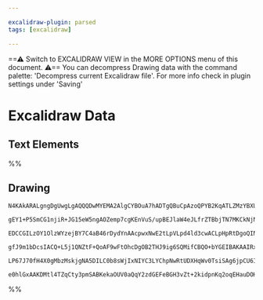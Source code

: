 ```yaml
---

excalidraw-plugin: parsed
tags: [excalidraw]

---
```

==⚠  Switch to EXCALIDRAW VIEW in the MORE OPTIONS menu of this document. ⚠== You can decompress Drawing data with the command palette: 'Decompress current Excalidraw file'. For more info check in plugin settings under 'Saving'


# Excalidraw Data

## Text Elements
%%
## Drawing
```compressed-json
N4KAkARALgngDgUwgLgAQQQDwMYEMA2AlgCYBOuA7hADTgQBuCpAzoQPYB2KqATLZMzYBXUtiRoIACyhQ4zZAHoFAc0JRJQgEYA6bGwC2CgF7N6hbEcK4OCtptbErHALRY8RMpWdx8Q1TdIEfARcZgRmBShcZQUebQB2bQBWGjoghH0EDihmbgBtcDBQMBKIEm4IABYjIQBVIQApIQBrVJLIWEQKqCwoNtLMbmceAGYANm0xngAGSrHKkZ5KgE4k

gEY1+P5SmCG1njiR+JG15eW5ngAOZemp7cgKEnVuS/upBEJlaW4eJLfrZTBbjTN7MKCkNjNBAAYTY+DYpAqAGI1ghUaj+pBNLhsM1lBChBxiLD4YiJODrMw4LhAtlMRAAGaEfD4ADKsCBEkEHnpYIhUIA6k9JD9QeDIQh2TBOehueU3gSvhxwrk0Gs3mxqdg1Ls1dMQYVIPjhHAAJLEVWoPIAXTeDPImXN3A4QhZb0IRKwFVw03pBKJyuYlpdbsN

EDCCGILzOY1OlzWYzejBY7C4aB46rDydYnAAcpwxNwE2tLpVLpd4ld3cwACLpHpRtDgoQIN6aYREgCiwUy2WDrvwbyEcGIuAbReOl2mCcq8X2MzeRA4rTQIcHYfhuMj3AZBDCbx6mD6Ej9lAAKr0KvSGZwoKzCEZxLwDe1GbeAGK4fTM3WoP5hw8oAAQSIZQ03QYIGT6JMmCgcwCBAz5wOgTV6T0bJcA9JgnVXAcNVIT4PQIC8jyvf4hCgNgACVw

gfJ9m1bDcsIACQ+L5j1QNZtF+QoAF9wFtOhcDgOB2THJ9ig6SQMifCBQO+bYGEIBAKAAIRxPF/WJOEEWRBl9IM/oIGwERaSgU0en0dl+RhHSyXQFE0ScoyTNIMyLIydTcWNQltNJbpyA4KkaSyaDCmM0zQo8/R32ZNkOVkuUo0U1z3Ms6yJSFYhnnTFLIuyaKMqhKUZXDOF5XC1KossqjhCVFUizytzqoyAB5LUdSLfUmrSjJ3w/L8f24f9Siqgr

LP67J70fH4X0gMbzMskjgNA5DILC0b8sWjIxNIYC3LYChpNwRtUDXHqWv0TsiSAg6jpCU6IBpCEqAu8aMlul6z3gWStKM5hsAhFkAA1uHiJIJkuJJKhLeJp02EtXnCgGgfwABNbhKjmbQ1kqJJK1xkYkmhsZlkUow2AMbhJMgegCBbIs+Le7b9Fq3zA0tCA/sU/ESGmp8F3C3niHZBA4GGnmCOIABZNhiAQa7cE0YJTt3fB9yFqWSV0tAaYgVS4U

e0hlGxAAKDMtl4TZqCty3pmSABKekaOUV0aQqY2zdGEFeBGH3vZt+2kidpnKq2oqEHauDOH7UNSntL8EBoz0CI4ZRqbDLIlZV7gGLebAiHFptSBbN4OET3OS8Y19hCgJd6Kr0PSjsAArBBsByVly7gWX5cV5XtzQNWNdKHE4MYM9KfwDPX06RL0g71M0KEMEDG+rpcLj0pNyhVW92r7fQmAxeJ6n50Bz48BeP4RlmXCan+N4oA==
```
%%